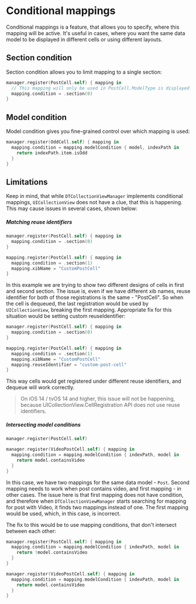 # Conditional mappings

Conditional mappings is a feature, that allows you to specify, where this mapping will be active. It's useful in cases, where you want the same data model to be displayed in different cells or using different layouts.

## Section condition

Section condition allows you to limit mapping to a single section:

```swift
manager.register(PostCell.self) { mapping in
  // This mapping will only be used in PostCell.ModelType is displayed in first section
  mapping.condition = .section(0)
}
```

## Model condition

Model condition gives you fine-grained control over which mapping is used:

```swift
manager.register(OddCell.self) { mapping in
  mapping.condition = mapping.modelCondition { model, indexPath in
    return indexPath.item.isOdd
  }
}
```

## Limitations

Keep in mind, that while `DTCollectionViewManager` implements conditional mappings, `UICollectionView` does not have a clue, that this is happening. This may cause issues in several cases, shown below:

##### Matching reuse identifiers

```swift
manager.register(PostCell.self) { mapping in
  mapping.condition = .section(0)
}

mapping.register(PostCell.self) { mapping in
  mapping.condition = .section(1)
  mapping.xibName = "CustomPostCell"
}
```

In this example we are trying to show two different designs of cells in first and second section. The issue is, even if we have different xib names, reuse identifier for both of those registrations is the same - "PostCell". So when the cell is dequeued, the last registration would be used by `UICollectionView`, breaking the first mapping. Appropriate fix for this situation would be setting custom reuseIdentifier:

```swift
manager.register(PostCell.self) { mapping in
  mapping.condition = .section(0)
}

mapping.register(PostCell.self) { mapping in
  mapping.condition = .section(1)
  mapping.xibName = "CustomPostCell"
  mapping.reuseIdentifier = "custom-post-cell"
}
```

This way cells would get registered under different reuse identifiers, and dequeue will work correctly.

> On iOS 14 / tvOS 14 and higher, this issue will not be happening, because UICollectionView.CellRegistration API does not use reuse identifiers.

##### Intersecting model conditions

```swift
manager.register(PostCell.self)

manager.register(VideoPostCell.self) { mapping in
  mapping.condition = mapping.modelCondition { indexPath, model in
    return model.containsVideo
  }
}
```

In this case, we have two mappings for the same data model - `Post`. Second mapping needs to work when post contains video, and first mapping - in other cases. The issue here is that first mapping does not have condition, and therefore when `DTCollectionViewManager` starts searching for mapping for post with Video, it finds two mappings instead of one. The first mapping would be used, which, in this case, is incorrect.

The fix to this would be to use mapping conditions, that don't intersect between each other:

```swift
manager.register(PostCell.self) { mapping in
  mapping.condition = mapping.modelCondition { indexPath, model in
    return !model.containsVideo
  }
}

manager.register(VideoPostCell.self) { mapping in
  mapping.condition = mapping.modelCondition { indexPath, model in
    return model.containsVideo
  }
}
```
